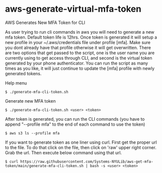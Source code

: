 # aws-generate-virtual-mfa-token 
AWS Generates New MFA Token for CLI

As user trying to run cli commands in aws you will need to generate a new mfa token. Default token life is 12hrs. Once token is generated it will setup a new profile in your ~/.aws/credentials file under profile [mfa]. Make sure you dont already have that profile otherwise it will get overwritten. There are two options that get passed to the script, one is the user name you are currently using to get access through CLI, and second is the virtual token generated by your phone authenticator. You can run the script as many times as you like, it will just continue to update the [mfa] profile with newly generated tokens.

Help menu

    $ ./generate-mfa-cli-token.sh

Generate new MFA token

    $ ./generate-mfa-cli-token.sh <user> <token>

After token is generated, you can run the CLI commands (you have to append "--profile mfa" to the end of each command to use the token)

    $ aws s3 ls --profile mfa

If you want to generate token as one liner using curl. First get the proper url to the file. To do that click on the file, then click on 'raw' upper right corner. Grab the url. Then execute below command using that url.

    $ curl https://raw.githubusercontent.com/Systems-NYULib/aws-get-mfa-token/main/generate-mfa-cli-token.sh | bash -s <user> <token>

